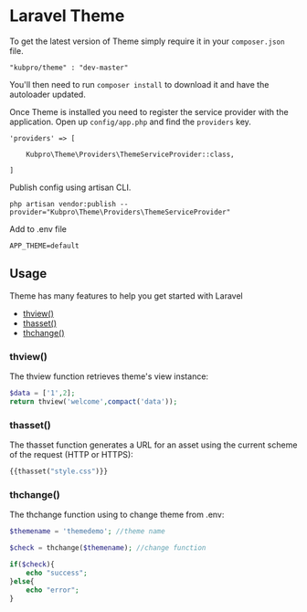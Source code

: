 # Laravel Theme


To get the latest version of Theme simply require it in your `composer.json` file.

~~~
"kubpro/theme" : "dev-master"
~~~


You'll then need to run `composer install` to download it and have the autoloader updated.

Once Theme is installed you need to register the service provider with the application. Open up `config/app.php` and find the `providers` key.

~~~
'providers' => [

    Kubpro\Theme\Providers\ThemeServiceProvider::class,

]
~~~


Publish config using artisan CLI.
~~~
php artisan vendor:publish --provider="Kubpro\Theme\Providers\ThemeServiceProvider"
~~~


Add to .env file 

~~~
APP_THEME=default
~~~


## Usage
Theme has many features to help you get started with Laravel

- [thview()](#thview())
- [thasset()](#thasset())
- [thchange()](#thchange())


### thview() 

The thview function retrieves theme's view instance:
~~~php
$data = ['1',2];
return thview('welcome',compact('data'));
~~~

### thasset()

The thasset function generates a URL for an asset using the current scheme of the request (HTTP or HTTPS):

~~~php
{{thasset("style.css")}}
~~~

### thchange()

The thchange function using to  change theme from .env:


~~~php
$themename = 'themedemo'; //theme name

$check = thchange($themename); //change function

if($check){
    echo "success";
}else{
    echo "error";
}
~~~